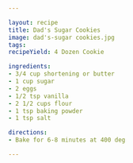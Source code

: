 ```yaml
---

layout: recipe
title: Dad's Sugar Cookies
image: dad's-sugar cookies.jpg
tags: 
recipeYield: 4 Dozen Cookie

ingredients:
- 3/4 cup shortening or butter
- 1 cup sugar
- 2 eggs
- 1/2 tsp vanilla
- 2 1/2 cups flour
- 1 tsp baking powder
- 1 tsp salt

directions:
- Bake for 6-8 minutes at 400 deg

---
```


